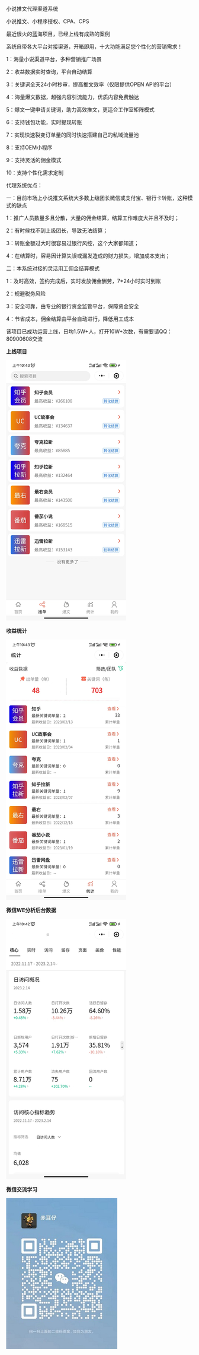 小说推文代理渠道系统

小说推文、小程序授权、CPA、CPS

最近很火的蓝海项目，已经上线有成熟的案例

系统自带各大平台对接渠道，开箱即用，十大功能满足您个性化的营销需求！

1：海量小说渠道平台，多种营销推广场景

2：收益数据实时查询，平台自动结算

3：关键词全天24小时秒审，提高推文效率（仅限提供OPEN API的平台）

4：海量爆文数据，超强内容引流能力，优质内容免费触达

5：爆文一键申请关键词，助力高效推文，更适合工作室矩阵模式

6：支持钱包功能，实时提现转账

7：实现快速裂变订单量的同时快速搭建自己的私域流量池

8：支持OEM小程序

9：支持灵活的佣金模式

10：支持个性化需求定制

代理系统优点：

一：目前市场上小说推文系统大多数上级团长微信或支付宝、银行卡转账，这种模式的缺点

1：推广人员数量多且分散，大量的佣金结算，结算工作难度大并且不及时；

2：有时候找不到上级团长，导致无法结算；

3：转账金额过大时很容易过银行风控，这个大家都知道；

4：在结算时，容易因计算失误或漏发造成的财力损失，增加成本支出；

二：本系统对接的灵活用工佣金结算模式

1：及时高效，签约完成后，实时发放佣金酬劳，7*24小时实时到账

2：规避税务风险

3：安全可靠，由专业的银行资金监管平台，保障资金安全

4：节省成本，佣金结算由平台自动进行，降低用工成本

该项目已成功运营上线，日均1.5W+人，打开10W+次数，有需要请QQ：80900608交流

__上线项目__

![小程序预览](./%E5%B9%B3%E5%8F%B0%E9%A1%B9%E7%9B%AE.png)

__收益统计__

![收益统计](./%E6%94%B6%E7%9B%8A%E7%BB%9F%E8%AE%A1.png)

__微信WE分析后台数据__

![微信核心访问数据](./WE%E8%AE%BF%E9%97%AE%E6%A0%B8%E5%BF%83%E6%95%B0%E6%8D%AE.png)

__微信交流学习__

![微信](./WeChat.jpg)
